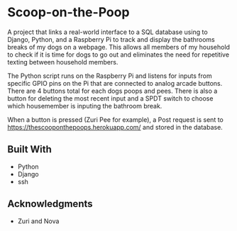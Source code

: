 # Scoop-on-the-Poop
A project that links a real-world interface to a SQL database using to Django, Python, and a Raspberry Pi to track and display the bathrooms breaks of my dogs on a webpage. This allows all members of my household to check if it is time for dogs to go out and eliminates the need for repetitive texting between household members.

The Python script runs on the Raspberry Pi and listens for inputs from specific GPIO pins on the Pi that are connected to analog arcade buttons. There are 4 buttons total for each dogs poops and pees. There is also a button for deleting the most recent input and a SPDT switch to choose which housemember is inputing the bathroom break.

When a button is pressed (Zuri Pee for example), a Post request is sent to https://thescooponthepoops.herokuapp.com/ and stored in the database.

## Built With
* Python
* Django
* ssh

## Acknowledgments

* Zuri and Nova

